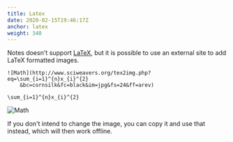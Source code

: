 ```yaml
---
title: Latex
date: 2020-02-15T19:46:17Z
anchor: latex
weight: 340
---
```


Notes doesn't support [LaTeX](https://en.wikipedia.org/wiki/LaTeX),
but it is possible to use an external site to add LaTeX formatted
images.

    ![Math](http://www.sciweavers.org/tex2img.php?eq=\sum_{i=1}^{n}x_{i}^{2}
        &bc=cornsilk&fc=black&im=jpg&fs=24&ff=arev)

    \sum_{i=1}^{n}x_{i}^{2}

![Math](images/Latex.png)

If you don't intend to change the image, you can copy it and use that
instead, which will then work offline.
